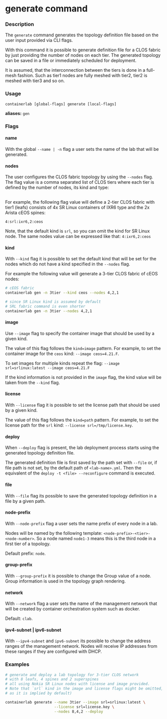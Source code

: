 # generate command

### Description

The `generate` command generates the topology definition file based on the user input provided via CLI flags.

With this command it is possible to generate definition file for a CLOS fabric by just providing the number of nodes on each tier. The generated topology can be saved in a file or immediately scheduled for deployment.

It is assumed, that the interconnection between the tiers is done in a full-mesh fashion. Such as tier1 nodes are fully meshed with tier2, tier2 is meshed with tier3 and so on.

### Usage

`containerlab [global-flags] generate [local-flags]`

**aliases:** `gen`

### Flags

#### name

With the global `--name | -n` flag a user sets the name of the lab that will be generated.

#### nodes
The user configures the CLOS fabric topology by using the `--nodes` flag. The flag value is a comma separated list of CLOS tiers where each tier is defined by the number of nodes, its kind and type:

<div class="mxgraph" style="max-width:100%;border:1px solid transparent;margin:0 auto; display:block;" data-mxgraph="{&quot;page&quot;:12,&quot;zoom&quot;:2,&quot;highlight&quot;:&quot;#0000ff&quot;,&quot;nav&quot;:true,&quot;check-visible-state&quot;:true,&quot;resize&quot;:true,&quot;url&quot;:&quot;https://raw.githubusercontent.com/srl-wim/containerlab-diagrams/main/containerlab.drawio&quot;}"></div>

<script type="text/javascript" src="https://cdn.jsdelivr.net/gh/hellt/drawio-js@main/embed2.js?&fetch=https%3A%2F%2Fraw.githubusercontent.com%2Fsrl-wim%2Fcontainerlab-diagrams%2Fmain%2Fcontainerlab.drawio" async></script>

For example, the following flag value will define a 2-tier CLOS fabric with tier1 (leafs) consists of 4x SR Linux containers of IXR6 type and the 2x Arista cEOS spines:
```
4:srl:ixr6,2:ceos
```

Note, that the default kind is `srl`, so you can omit the kind for SR Linux node. The same nodes value can be expressed like that: `4:ixr6,2:ceos`

#### kind

With `--kind` flag it is possible to set the default kind that will be set for the nodes which do not have a kind specified in the `--nodes` flag.

For example the following value will generate a 3-tier CLOS fabric of cEOS nodes:

```bash
# cEOS fabric
containerlab gen -n 3tier --kind ceos --nodes 4,2,1

# since SR Linux kind is assumed by default
# SRL fabric command is even shorter
containerlab gen -n 3tier --nodes 4,2,1
```

#### image
Use `--image` flag to specify the container image that should be used by a given kind.

The value of this flag follows the `kind=image` pattern. For example, to set the container image for the `ceos` kind: `--image ceos=4.21.F`.

To set images for multiple kinds repeat the flag: `--image srl=srlinux:latest --image ceos=4.21.F`

If the kind information is not provided in the `image` flag, the kind value will be taken from the `--kind` flag.

#### license
With `--license` flag it is possible to set the license path that should be used by a given kind.

The value of this flag follows the `kind=path` pattern. For example, to set the license path for the `srl` kind: `--license srl=/tmp/license.key`.

#### deploy
When `--deploy` flag is present, the lab deployment process starts using the generated topology definition file.

The generated definition file is first saved by the path set with `--file` or, if file path is not set, by the default path of `<lab-name>.yml`. Then the equivalent of the `deploy -t <file> --reconfigure` command is executed.

#### file
With `--file` flag its possible to save the generated topology definition in a file by a given path.

#### node-prefix
With `--node-prefix` flag a user sets the name prefix of every node in a lab.

Nodes will be named by the following template: `<node-prefix>-<tier>-<node-number>`. So a node named `node1-3` means this is the third node in a first tier of a topology.

Default prefix: `node`.

#### group-prefix
With `--group-prefix` it is possible to change the Group value of a node. Group information is used in the topology graph rendering.

#### network
With `--network` flag a user sets the name of the management network that will be created by container orchestration system such as docker.

Default: `clab`.

#### ipv4-subnet | ipv6-subnet
With `--ipv4-subnet` and `ipv6-subnet` its possible to change the address ranges of the management network. Nodes will receive IP addresses from these ranges if they are configured with DHCP.

### Examples

```bash
# generate and deploy a lab topology for 3-tier CLOS network
# with 8 leafs, 4 spines and 2 superspines
# all using Nokia SR Linux nodes with license and image provided.
# Note that `srl` kind in the image and license flags might be omitted,
# as it is implied by default)

containerlab generate --name 3tier --image srl=srlinux:latest \
                      --license srl=license.key \
                      --nodes 8,4,2 --deploy
```